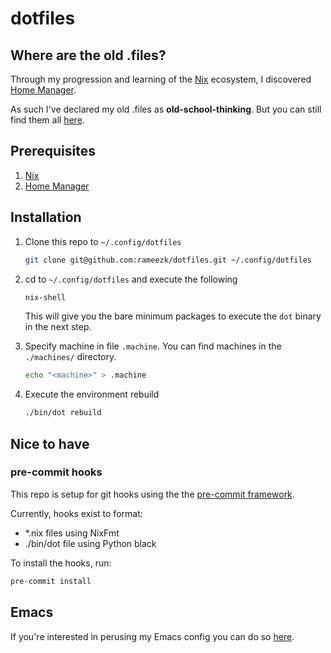 # dotfiles

## Where are the old .files?
Through my progression and learning of the [Nix](https://nixos.org/) ecosystem, I discovered [Home Manager](https://github.com/nix-community/home-manager).

As such I've declared my old .files as __old-school-thinking__. But you can still find them all [here](https://github.com/rameezk/dotfiles/tree/old-school-thinking).

## Prerequisites
1. [Nix](https://nixos.org/)
2. [Home Manager](https://github.com/nix-community/home-manager)

## Installation
1. Clone this repo to `~/.config/dotfiles`
   ```sh
   git clone git@github.com:rameezk/dotfiles.git ~/.config/dotfiles
   ```

2. cd to `~/.config/dotfiles` and execute the following
   ```sh
   nix-shell
   ```
   This will give you the bare minimum packages to execute the `dot` binary in the next step.

3. Specify machine in file `.machine`. You can find machines in the `./machines/` directory.
   ```sh
   echo "<machine>" > .machine
   ```

4. Execute the environment rebuild
   ```sh
   ./bin/dot rebuild
   ```

## Nice to have
### pre-commit hooks
This repo is setup for git hooks using the the [pre-commit framework](https://pre-commit.com/). 

Currently, hooks exist to format:
- *.nix files using NixFmt
- ./bin/dot file using Python black

To install the hooks, run:

```sh
pre-commit install
```

## Emacs
If you're interested in perusing my Emacs config you can do so [here](modules/editors/emacs/config/emacs.org).
